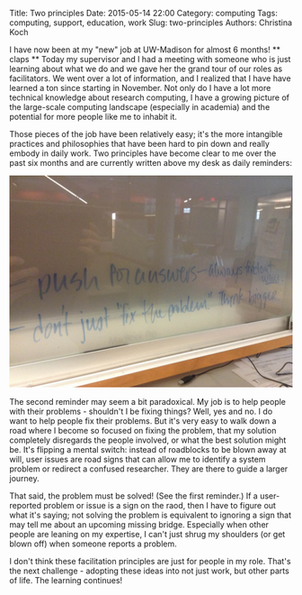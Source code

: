 Title: Two principles
Date: 2015-05-14 22:00
Category: computing
Tags: computing, support, education, work
Slug: two-principles
Authors: Christina Koch

I have now been at my "new" job at UW-Madison for almost 6 months!  ** claps **  Today my supervisor and I had a meeting with someone who is just learning about what we do and we gave her the grand tour of our roles as facilitators.  We went over a lot of information, and I realized that I have have learned a ton since starting in November.  Not only do I have a lot more technical knowledge about research computing, I have a growing picture of the large-scale computing landscape (especially in academia) and the potential for more people like me to inhabit it.  

Those pieces of the job have been relatively easy; it's the more intangible practices and philosophies that have been hard to pin down and really embody in daily work.  Two principles have become clear to me over the past six months and are currently written above my desk as daily reminders: 

![daily reminders](images/lessons.JPG)

The second reminder may seem a bit paradoxical.  My job is to help people with their problems - shouldn't I be fixing things?  Well, yes and no.  I do want to help people fix their problems.  But it's very easy to walk down a road where I become so focused on fixing the problem, that my solution completely disregards the people involved, or what the best solution might be.  It's flipping a mental switch: instead of roadblocks to be blown away at will, user issues are road signs that can allow me to identify a system problem or redirect a confused researcher.  They are there to guide a larger journey.  

That said, the problem must be solved!  (See the first reminder.)  If a user-reported problem or issue is a sign on the raod, then I have to figure out what it's saying; not solving the problem is equivalent to ignoring a sign that may tell me about an upcoming missing bridge.  Especially when other people are leaning on my expertise, I can't just shrug my shoulders (or get blown off) when someone reports a problem.  

I don't think these facilitation principles are just for people in my role.  That's the next challenge - adopting these ideas into not just work, but other parts of life.  The learning continues!  